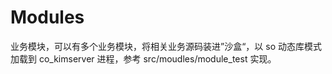 # Modules

业务模块，可以有多个业务模块，将相关业务源码装进”沙盒“，以 so 动态库模式加载到 co_kimserver 进程，参考 src/moudles/module_test 实现。
